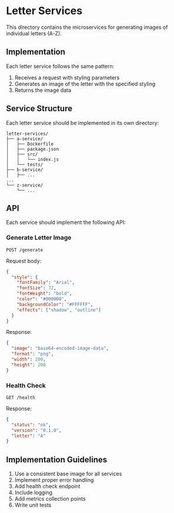 # Letter Services

This directory contains the microservices for generating images of individual letters (A-Z).

## Implementation

Each letter service follows the same pattern:

1. Receives a request with styling parameters
2. Generates an image of the letter with the specified styling
3. Returns the image data

## Service Structure

Each letter service should be implemented in its own directory:

```
letter-services/
├── a-service/
│   ├── Dockerfile
│   ├── package.json
│   ├── src/
│   │   └── index.js
│   └── tests/
├── b-service/
│   ├── ...
...
└── z-service/
    └── ...
```

## API

Each service should implement the following API:

### Generate Letter Image

```
POST /generate
```

Request body:
```json
{
  "style": {
    "fontFamily": "Arial",
    "fontSize": 72,
    "fontWeight": "bold",
    "color": "#000000",
    "backgroundColor": "#FFFFFF",
    "effects": ["shadow", "outline"]
  }
}
```

Response:
```json
{
  "image": "base64-encoded-image-data",
  "format": "png",
  "width": 200,
  "height": 200
}
```

### Health Check

```
GET /health
```

Response:
```json
{
  "status": "ok",
  "version": "0.1.0",
  "letter": "A"
}
```

## Implementation Guidelines

1. Use a consistent base image for all services
2. Implement proper error handling
3. Add health check endpoint
4. Include logging
5. Add metrics collection points
6. Write unit tests
